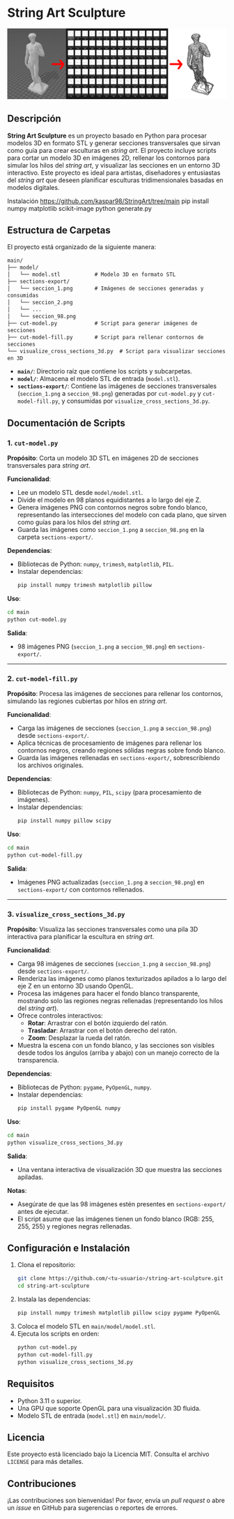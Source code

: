 # String Art Sculpture

![Example](/assets/example.png "Example")

## Descripción
**String Art Sculpture** es un proyecto basado en Python para procesar modelos 3D en formato STL y generar secciones transversales que sirvan como guía para crear esculturas en *string art*. El proyecto incluye scripts para cortar un modelo 3D en imágenes 2D, rellenar los contornos para simular los hilos del *string art*, y visualizar las secciones en un entorno 3D interactivo. Este proyecto es ideal para artistas, diseñadores y entusiastas del *string art* que deseen planificar esculturas tridimensionales basadas en modelos digitales.

Instalación
https://github.com/kaspar98/StringArt/tree/main
pip install numpy matplotlib scikit-image
python generate.py


## Estructura de Carpetas
El proyecto está organizado de la siguiente manera:
```
main/
├── model/
│   └── model.stl           # Modelo 3D en formato STL
├── sections-export/
│   └── seccion_1.png       # Imágenes de secciones generadas y consumidas
│   └── seccion_2.png
│   └── ...
│   └── seccion_98.png
├── cut-model.py            # Script para generar imágenes de secciones
├── cut-model-fill.py       # Script para rellenar contornos de secciones
└── visualize_cross_sections_3d.py  # Script para visualizar secciones en 3D
```

- **`main/`**: Directorio raíz que contiene los scripts y subcarpetas.
- **`model/`**: Almacena el modelo STL de entrada (`model.stl`).
- **`sections-export/`**: Contiene las imágenes de secciones transversales (`seccion_1.png` a `seccion_98.png`) generadas por `cut-model.py` y `cut-model-fill.py`, y consumidas por `visualize_cross_sections_3d.py`.

## Documentación de Scripts

### 1. `cut-model.py`
**Propósito**: Corta un modelo 3D STL en imágenes 2D de secciones transversales para *string art*.

**Funcionalidad**:
- Lee un modelo STL desde `model/model.stl`.
- Divide el modelo en 98 planos equidistantes a lo largo del eje Z.
- Genera imágenes PNG con contornos negros sobre fondo blanco, representando las intersecciones del modelo con cada plano, que sirven como guías para los hilos del *string art*.
- Guarda las imágenes como `seccion_1.png` a `seccion_98.png` en la carpeta `sections-export/`.

**Dependencias**:
- Bibliotecas de Python: `numpy`, `trimesh`, `matplotlib`, `PIL`.
- Instalar dependencias:
  ```bash
  pip install numpy trimesh matplotlib pillow
  ```

**Uso**:
```bash
cd main
python cut-model.py
```

**Salida**:
- 98 imágenes PNG (`seccion_1.png` a `seccion_98.png`) en `sections-export/`.

---

### 2. `cut-model-fill.py`
**Propósito**: Procesa las imágenes de secciones para rellenar los contornos, simulando las regiones cubiertas por hilos en *string art*.

**Funcionalidad**:
- Carga las imágenes de secciones (`seccion_1.png` a `seccion_98.png`) desde `sections-export/`.
- Aplica técnicas de procesamiento de imágenes para rellenar los contornos negros, creando regiones sólidas negras sobre fondo blanco.
- Guarda las imágenes rellenadas en `sections-export/`, sobrescribiendo los archivos originales.

**Dependencias**:
- Bibliotecas de Python: `numpy`, `PIL`, `scipy` (para procesamiento de imágenes).
- Instalar dependencias:
  ```bash
  pip install numpy pillow scipy
  ```

**Uso**:
```bash
cd main
python cut-model-fill.py
```

**Salida**:
- Imágenes PNG actualizadas (`seccion_1.png` a `seccion_98.png`) en `sections-export/` con contornos rellenados.

---

### 3. `visualize_cross_sections_3d.py`
**Propósito**: Visualiza las secciones transversales como una pila 3D interactiva para planificar la escultura en *string art*.

**Funcionalidad**:
- Carga 98 imágenes de secciones (`seccion_1.png` a `seccion_98.png`) desde `sections-export/`.
- Renderiza las imágenes como planos texturizados apilados a lo largo del eje Z en un entorno 3D usando OpenGL.
- Procesa las imágenes para hacer el fondo blanco transparente, mostrando solo las regiones negras rellenadas (representando los hilos del *string art*).
- Ofrece controles interactivos:
  - **Rotar**: Arrastrar con el botón izquierdo del ratón.
  - **Trasladar**: Arrastrar con el botón derecho del ratón.
  - **Zoom**: Desplazar la rueda del ratón.
- Muestra la escena con un fondo blanco, y las secciones son visibles desde todos los ángulos (arriba y abajo) con un manejo correcto de la transparencia.

**Dependencias**:
- Bibliotecas de Python: `pygame`, `PyOpenGL`, `numpy`.
- Instalar dependencias:
  ```bash
  pip install pygame PyOpenGL numpy
  ```

**Uso**:
```bash
cd main
python visualize_cross_sections_3d.py
```

**Salida**:
- Una ventana interactiva de visualización 3D que muestra las secciones apiladas.

**Notas**:
- Asegúrate de que las 98 imágenes estén presentes en `sections-export/` antes de ejecutar.
- El script asume que las imágenes tienen un fondo blanco (RGB: 255, 255, 255) y regiones negras rellenadas.

## Configuración e Instalación
1. Clona el repositorio:
   ```bash
   git clone https://github.com/<tu-usuario>/string-art-sculpture.git
   cd string-art-sculpture
   ```
2. Instala las dependencias:
   ```bash
   pip install numpy trimesh matplotlib pillow scipy pygame PyOpenGL
   ```
3. Coloca el modelo STL en `main/model/model.stl`.
4. Ejecuta los scripts en orden:
   ```bash
   python cut-model.py
   python cut-model-fill.py
   python visualize_cross_sections_3d.py
   ```

## Requisitos
- Python 3.11 o superior.
- Una GPU que soporte OpenGL para una visualización 3D fluida.
- Modelo STL de entrada (`model.stl`) en `main/model/`.

## Licencia
Este proyecto está licenciado bajo la Licencia MIT. Consulta el archivo `LICENSE` para más detalles.

## Contribuciones
¡Las contribuciones son bienvenidas! Por favor, envía un *pull request* o abre un *issue* en GitHub para sugerencias o reportes de errores.